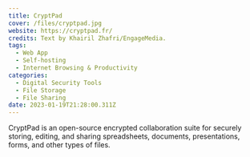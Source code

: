 ```yaml
---
title: CryptPad
cover: /files/cryptpad.jpg
website: https://cryptpad.fr/
credits: Text by Khairil Zhafri/EngageMedia.
tags:
  - Web App
  - Self-hosting
  - Internet Browsing & Productivity
categories:
  - Digital Security Tools
  - File Storage
  - File Sharing
date: 2023-01-19T21:28:00.311Z
---
```

CryptPad is an open-source encrypted collaboration suite for securely storing, editing, and sharing spreadsheets, documents, presentations, forms, and other types of files.